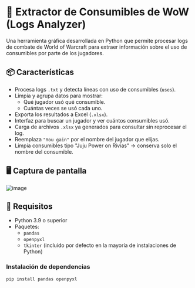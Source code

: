 # 🧪 Extractor de Consumibles de WoW (Logs Analyzer)

Una herramienta gráfica desarrollada en Python que permite procesar logs de combate de World of Warcraft para extraer información sobre el uso de consumibles por parte de los jugadores.

## 📦 Características

- Procesa logs `.txt` y detecta líneas con uso de consumibles (`uses`).
- Limpia y agrupa datos para mostrar:
  - Qué jugador usó qué consumible.
  - Cuántas veces se usó cada uno.
- Exporta los resultados a Excel (`.xlsx`).
- Interfaz para buscar un jugador y ver cuántos consumibles usó.
- Carga de archivos `.xlsx` ya generados para consultar sin reprocesar el log.
- Reemplaza `"You gain"` por el nombre del jugador que elijas.
- Limpia consumibles tipo "Juju Power on Rivias" → conserva solo el nombre del consumible.

## 🖥️ Captura de pantalla

![image](https://github.com/user-attachments/assets/23b52928-471e-4177-a7ee-5f98500c1ee0)

## 🚀 Requisitos

- Python 3.9 o superior
- Paquetes:
  - `pandas`
  - `openpyxl`
  - `tkinter` (incluido por defecto en la mayoría de instalaciones de Python)

### Instalación de dependencias

```bash
pip install pandas openpyxl
